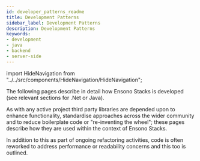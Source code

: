 ```yaml
---
id: developer_patterns_readme
title: Development Patterns
sidebar_label: Development Patterns
description: Development Patterns
keywords:
- development
- java
- backend
- server-side
---
```


import HideNavigation  from "../../src/components/HideNavigation/HideNavigation";

The following pages describe in detail how Ensono Stacks is developed (see relevant sections for .Net or Java). 

As with any active project third party libraries are depended upon to enhance functionality, standardise approaches across the wider community and to reduce boilerplate code or "re-inventing the wheel"; these pages describe how they are used within the context of Ensono Stacks.

In addition to this as part of ongoing refactoring activities, code is often reworked to address performance or readability concerns and this too is outlined.
